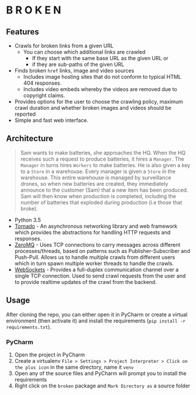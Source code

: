 # B R O K E N

## Features
* Crawls for broken links from a given URL
    - You can choose which additional links are crawled
        + If they start with the same base URL as the given URL or
        + if they are sub-paths of the given URL
* Finds broken `href` links, image and video sources
    - Includes image hosting sites that do not conform to typical HTML 404 responses.
    - Includes video embeds whereby the videos are removed due to copyright claims.
* Provides options for the user to choose the crawling policy, maximum crawl duration and whether broken images and videos should be reported
* Simple and fast web interface.

## Architecture

>Sam wants to make batteries, she approaches the HQ. When the HQ receives such a request to produce batteries, it hires a `Manager`. The `Manager` in turns hires `Workers` to make batteries. He is also given a key to a `Store` in a warehouse. Every manager is given a `Store` in the warehouse. This entire warehouse is managed by surveillance drones, so when new batteries are created, they immediately announce to the customer (Sam) that a new item has been produced. Sam will then know when production is completed, including the number of batteries that exploded during production (i.e those that broke).

* Python 3.5
* [Tornado](http://www.tornadoweb.org/en/stable/) - An asynchronous networking library and web framework which provides the abstractions for handling HTTP requests and responses.
* [ZeroMQ](http://zeromq.org/) - Uses TCP connections to carry messages across different processes/threads, based on patterns such as Publisher-Subscriber and Push-Pull. Allows us to handle multiple crawls from different users which in turn spawn multiple worker threads to handle the crawls.
* [WebSockets](https://en.wikipedia.org/wiki/WebSocket) - Provides a full-duplex communication channel over a single TCP connection. Used to send crawl requests from the user and to provide realtime updates of the crawl from the backend.

## Usage
After cloning the repo, you can either open it in PyCharm or create a virtual environment (then activate it) and install the requirements (`pip install -r requirements.txt`).

### PyCharm
1. Open the project in PyCharm
2. Create a virtualenv `File > Settings > Project Interpreter > Click on the plus icon` in the same directory, name it `venv`
3. Open any of the source files and PyCharm will prompt you to install the requirements
4. Right click on the `broken` package and `Mark Directory as` a source folder
